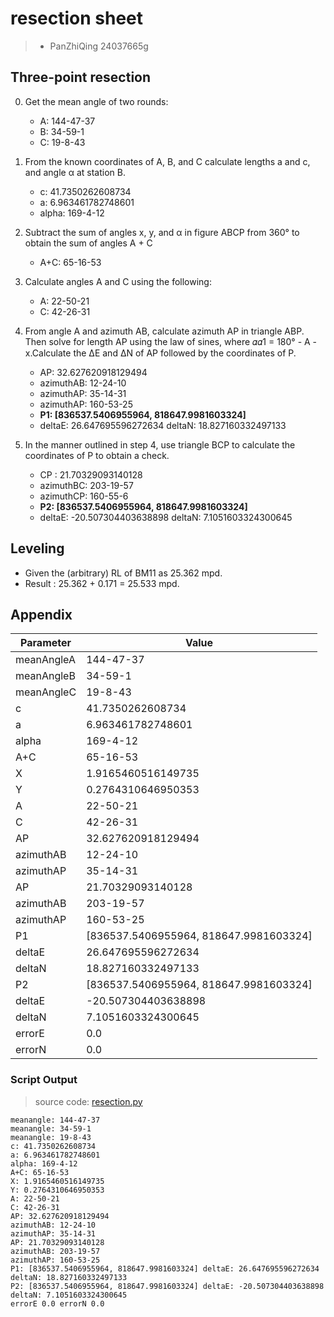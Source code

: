 # resection sheet
> - PanZhiQing 24037665g

## Three-point resection
0. Get the mean angle of two rounds: 
    - A: 144-47-37
    - B: 34-59-1
    - C: 19-8-43
1. From the known coordinates of A, B, and C calculate lengths a and c, and angle α at station B. 
   - c: 41.7350262608734
   - a: 6.963461782748601
   - alpha: 169-4-12
2. Subtract the sum of angles x, y, and α in figure ABCP from 360° to obtain the sum of angles A + C 
   - A+C: 65-16-53

3. Calculate angles A and C using the following: 
   - A: 22-50-21
   - C: 42-26-31

4. From angle A and azimuth AB, calculate azimuth AP in triangle ABP. Then solve for length AP using the law of sines, where 𝛼𝛼1 = 180° - A - x.Calculate the ∆E and ∆N of AP followed by the coordinates of P. 
   - AP: 32.627620918129494
   - azimuthAB: 12-24-10
   - azimuthAP: 35-14-31
   - azimuthAP: 160-53-25
   - **P1: [836537.5406955964, 818647.9981603324]** 
   - deltaE: 26.647695596272634 deltaN: 18.827160332497133

5. In the manner outlined in step 4, use triangle BCP to calculate the coordinates of P to obtain a check. 
   - CP : 21.70329093140128
   - azimuthBC: 203-19-57
   - azimuthCP: 160-55-6
   - **P2: [836537.5406955964, 818647.9981603324]** 
   - deltaE: -20.507304403638898 deltaN: 7.1051603324300645

## Leveling
- Given the (arbitrary) RL of BM11 as 25.362 mpd.
- Result : 25.362 + 0.171 = 25.533 mpd.

## Appendix

| Parameter | Value |
| --- | --- |
| meanAngleA | 144-47-37 |
| meanAngleB | 34-59-1 |
| meanAngleC | 19-8-43 |
| c | 41.7350262608734 |
| a | 6.963461782748601 |
| alpha | 169-4-12 |
| A+C | 65-16-53 |
| X | 1.9165460516149735 |
| Y | 0.2764310646950353 |
| A | 22-50-21 |
| C | 42-26-31 |
| AP | 32.627620918129494 |
| azimuthAB | 12-24-10 |
| azimuthAP | 35-14-31 |
| AP | 21.70329093140128 |
| azimuthAB | 203-19-57 |
| azimuthAP | 160-53-25 |
| P1 | [836537.5406955964, 818647.9981603324] |
| deltaE | 26.647695596272634 |
| deltaN | 18.827160332497133 |
| P2 | [836537.5406955964, 818647.9981603324] |
| deltaE | -20.507304403638898 |
| deltaN | 7.1051603324300645 |
| errorE | 0.0 |
| errorN | 0.0 |


### Script Output
> source code: [resection.py](https://github.com/pzq123456/LSGI522/blob/main/Practicals/Practical1/resection.py)

```
meanangle: 144-47-37
meanangle: 34-59-1
meanangle: 19-8-43
c: 41.7350262608734
a: 6.963461782748601
alpha: 169-4-12
A+C: 65-16-53
X: 1.9165460516149735
Y: 0.2764310646950353
A: 22-50-21
C: 42-26-31
AP: 32.627620918129494
azimuthAB: 12-24-10
azimuthAP: 35-14-31
AP: 21.70329093140128
azimuthAB: 203-19-57
azimuthAP: 160-53-25
P1: [836537.5406955964, 818647.9981603324] deltaE: 26.647695596272634 deltaN: 18.827160332497133
P2: [836537.5406955964, 818647.9981603324] deltaE: -20.507304403638898 deltaN: 7.1051603324300645
errorE 0.0 errorN 0.0
```
